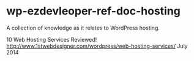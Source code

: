 wp-ezdevleoper-ref-doc-hosting
==============================

A collection of knowledge as it relates to WordPress hosting.


10 Web Hosting Services Reviewed!
http://www.1stwebdesigner.com/wordpress/web-hosting-services/
July 2014
